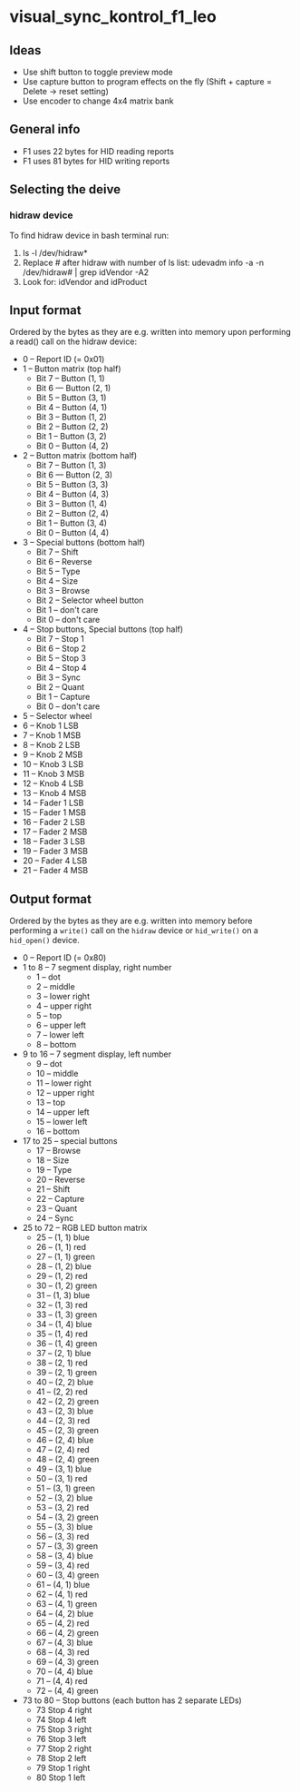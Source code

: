 # visual_sync_kontrol_f1_leo

## Ideas

* Use shift button to toggle preview mode
* Use capture button to program effects on the fly (Shift + capture = Delete -> reset setting)
* Use encoder to change 4x4 matrix bank

## General info

* F1 uses 22 bytes for HID reading reports
* F1 uses 81 bytes for HID writing reports

## Selecting the deive

### hidraw device

To find hidraw device in bash terminal run:

1. ls -l /dev/hidraw*
2. Replace # after hidraw with number of ls list: udevadm info -a -n /dev/hidraw# | grep idVendor -A2
3. Look for: idVendor and idProduct

## Input format

Ordered by the bytes as they are e.g. written into memory upon performing a read() call on the hidraw device:

* 0 – Report ID (= 0x01)
* 1 – Button matrix (top half)
  * Bit 7 – Button (1, 1)
  * Bit 6 — Button (2, 1)
  * Bit 5 – Button (3, 1)
  * Bit 4 – Button (4, 1)
  * Bit 3 – Button (1, 2)
  * Bit 2 – Button (2, 2)
  * Bit 1 – Button (3, 2)
  * Bit 0 – Button (4, 2)
* 2 – Button matrix (bottom half)
  * Bit 7 – Button (1, 3)
  * Bit 6 — Button (2, 3)
  * Bit 5 – Button (3, 3)
  * Bit 4 – Button (4, 3)
  * Bit 3 – Button (1, 4)
  * Bit 2 – Button (2, 4)
  * Bit 1 – Button (3, 4)
  * Bit 0 – Button (4, 4)
* 3 – Special buttons (bottom half)
  * Bit 7 – Shift
  * Bit 6 – Reverse
  * Bit 5 – Type
  * Bit 4 – Size
  * Bit 3 – Browse
  * Bit 2 – Selector wheel button
  * Bit 1 – don't care
  * Bit 0 – don't care
* 4 – Stop buttons, Special buttons (top half)
  * Bit 7 – Stop 1
  * Bit 6 – Stop 2
  * Bit 5 – Stop 3
  * Bit 4 – Stop 4
  * Bit 3 – Sync
  * Bit 2 – Quant
  * Bit 1 – Capture
  * Bit 0 – don't care
* 5 – Selector wheel
* 6 – Knob 1 LSB
* 7 – Knob 1 MSB
* 8 – Knob 2 LSB
* 9 – Knob 2 MSB
* 10 – Knob 3 LSB
* 11 – Knob 3 MSB
* 12 – Knob 4 LSB
* 13 – Knob 4 MSB
* 14 – Fader 1 LSB
* 15 – Fader 1 MSB
* 16 – Fader 2 LSB
* 17 – Fader 2 MSB
* 18 – Fader 3 LSB
* 19 – Fader 3 MSB
* 20 – Fader 4 LSB
* 21 – Fader 4 MSB

## Output format

Ordered by the bytes as they are e.g. written into memory before performing a `write()` call on the `hidraw` device or `hid_write()` on a `hid_open()` device.

* 0 – Report ID (= 0x80)
* 1 to 8 – 7 segment display, right number
  * 1 – dot
  * 2 – middle
  * 3 – lower right
  * 4 – upper right
  * 5 – top
  * 6 – upper left
  * 7 – lower left
  * 8 – bottom
* 9 to 16 – 7 segment display, left number
  * 9 – dot
  * 10 – middle
  * 11 – lower right
  * 12 – upper right
  * 13 – top
  * 14 – upper left
  * 15 – lower left
  * 16 – bottom
* 17 to 25 – special buttons
  * 17 – Browse
  * 18 – Size
  * 19 – Type
  * 20 – Reverse
  * 21 – Shift
  * 22 – Capture
  * 23 – Quant
  * 24 – Sync
* 25 to 72 – RGB LED button matrix
  * 25 – (1, 1) blue
  * 26 – (1, 1) red
  * 27 – (1, 1) green
  * 28 – (1, 2) blue
  * 29 – (1, 2) red
  * 30 – (1, 2) green
  * 31 – (1, 3) blue
  * 32 – (1, 3) red
  * 33 – (1, 3) green
  * 34 – (1, 4) blue
  * 35 – (1, 4) red
  * 36 – (1, 4) green
  * 37 – (2, 1) blue
  * 38 – (2, 1) red
  * 39 – (2, 1) green
  * 40 – (2, 2) blue
  * 41 – (2, 2) red
  * 42 – (2, 2) green
  * 43 – (2, 3) blue
  * 44 – (2, 3) red
  * 45 – (2, 3) green
  * 46 – (2, 4) blue
  * 47 – (2, 4) red
  * 48 – (2, 4) green
  * 49 – (3, 1) blue
  * 50 – (3, 1) red
  * 51 – (3, 1) green
  * 52 – (3, 2) blue
  * 53 – (3, 2) red
  * 54 – (3, 2) green
  * 55 – (3, 3) blue
  * 56 – (3, 3) red
  * 57 – (3, 3) green
  * 58 – (3, 4) blue
  * 59 – (3, 4) red
  * 60 – (3, 4) green
  * 61 – (4, 1) blue
  * 62 – (4, 1) red
  * 63 – (4, 1) green
  * 64 – (4, 2) blue
  * 65 – (4, 2) red
  * 66 – (4, 2) green
  * 67 – (4, 3) blue
  * 68 – (4, 3) red
  * 69 – (4, 3) green
  * 70 – (4, 4) blue
  * 71 – (4, 4) red
  * 72 – (4, 4) green
* 73 to 80 – Stop buttons (each button has 2 separate LEDs)
  * 73 Stop 4 right
  * 74 Stop 4 left
  * 75 Stop 3 right
  * 76 Stop 3 left
  * 77 Stop 2 right
  * 78 Stop 2 left
  * 79 Stop 1 right
  * 80 Stop 1 left
